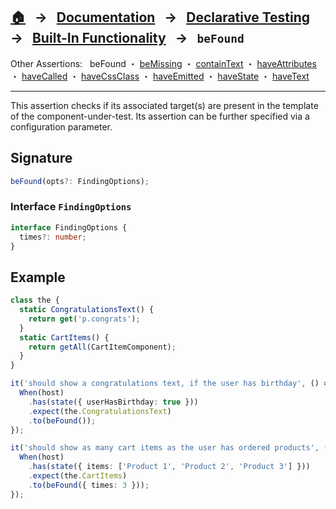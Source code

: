 ## [🏠][home] &nbsp; → &nbsp; **[Documentation][docs]** &nbsp; → &nbsp; [Declarative Testing][declarative] &nbsp; → &nbsp; [Built-In Functionality][index] &nbsp; → &nbsp; `beFound`

[home]: ../README.md
[docs]: ../../DOCUMENTATION.md
[declarative]: ../index.md
[index]: ../built-in.md
[befound]: ./be-found.md
[bemissing]: ./be-missing.md
[containtext]: ./contain-text.md
[haveattributes]: ./have-attributes.md
[havecalled]: ./have-called.md
[havecssclass]: ./have-css-class.md
[haveemitted]: ./have-emitted.md
[havestate]: ./have-state.md
[havetext]: ./have-text.md

Other Assertions: &nbsp; beFound ・ [beMissing] ・ [containText] ・ [haveAttributes] ・ [haveCalled] ・ [haveCssClass] ・ [haveEmitted] ・ [haveState] ・ [haveText]

---

This assertion checks if its associated target(s) are present in the template of the component-under-test. Its assertion can be further specified via a configuration parameter.

## Signature

```ts
beFound(opts?: FindingOptions);
```

### Interface `FindingOptions`

```ts
interface FindingOptions {
  times?: number;
}
```

## Example

```ts
class the {
  static CongratulationsText() {
    return get('p.congrats');
  }
  static CartItems() {
    return getAll(CartItemComponent);
  }
}

it('should show a congratulations text, if the user has birthday', () => {
  When(host)
    .has(state({ userHasBirthday: true }))
    .expect(the.CongratulationsText)
    .to(beFound());
});

it('should show as many cart items as the user has ordered products', () => {
  When(host)
    .has(state({ items: ['Product 1', 'Product 2', 'Product 3'] }))
    .expect(the.CartItems)
    .to(beFound({ times: 3 }));
});
```
